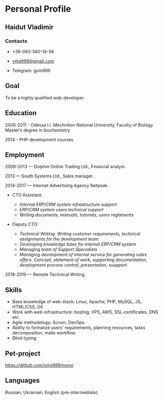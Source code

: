 # Personal Profile

## Haidut Vladimir

### Contacts
* +38-063-560-14-58

* vmg999@gmail.com

* Telegram: gvm999



## **Goal** 
To be a highly qualified web-developer.


## **Education**
2006-2011 - Odessa I.I. Mechnikov National University, Faculty of Biology. Master’s degree in biochemistry.

2014 - PHP-development courses. 


## Employment
2008-2013 — Dolphin Online Trading Ltd., Financial analyst.

2013 — South Systems Ltd., Sales manager.

2014-2017 — Internet Advertising Agency Netpeak.
* CTO Assistant:
  * _Internal ERP/CRM system infrastructure support_
  *	_ERP/CRM system users technical support_
  *	_Writing documents, manuals, tutorials, users reglaments_

* Deputy CTO:
  *	_Technical Writing. Writing customer requirements, technical assignments for the development team._
  *	_Developing knowledge base for internal ERP/CRM system_
  *	_Managing team of Support Specialists_
  *	_Managing development of internal service for generating sales offers. Concept, statement of work, supporting documentation, development process control, presentation, suupport._

2018-2019 — Remote Technical Writing.


## Skills
  *	Base knowledge of web-stack: Linux, Apache, PHP, MySQL, JS, HTML/CSS, Git
  *	Work with web-infrastructure: hosting, VPS, AWS, SSL-certificates, DNS etc.
  *	Agile methodology: Scrum, DevOps.
  *	Ability to formalize users’ requirements, planning resources, tasks decomposition, make workflow.
  *	Blind typing
  
## Pet-project
https://github.com/vmg999/mono

## Languages
Russian, Ukrainian, English (pre-intermediate).
